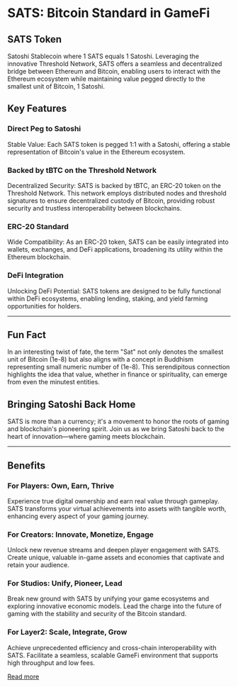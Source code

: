 # SATS: Bitcoin Standard in GameFi

## SATS Token

Satoshi Stablecoin where 1 SATS equals 1 Satoshi. Leveraging the innovative Threshold Network, SATS offers a seamless and decentralized bridge between Ethereum and Bitcoin, enabling users to interact with the Ethereum ecosystem while maintaining value pegged directly to the smallest unit of Bitcoin, 1 Satoshi.

## Key Features

### Direct Peg to Satoshi
Stable Value: Each SATS token is pegged 1:1 with a Satoshi, offering a stable representation of Bitcoin's value in the Ethereum ecosystem.

### Backed by tBTC on the Threshold Network

Decentralized Security: SATS is backed by tBTC, an ERC-20 token on the Threshold Network. This network employs distributed nodes and threshold signatures to ensure decentralized custody of Bitcoin, providing robust security and trustless interoperability between blockchains.

### ERC-20 Standard

Wide Compatibility: As an ERC-20 token, SATS can be easily integrated into wallets, exchanges, and DeFi applications, broadening its utility within the Ethereum blockchain.

### DeFi Integration
Unlocking DeFi Potential: SATS tokens are designed to be fully functional within DeFi ecosystems, enabling lending, staking, and yield farming opportunities for holders.

---

## Fun Fact

In an interesting twist of fate, the term "Sat" not only denotes the smallest unit of Bitcoin (1e-8) but also aligns with a concept in Buddhism representing small numeric number of (1e-8). This serendipitous connection highlights the idea that value, whether in finance or spirituality, can emerge from even the minutest entities.

## Bringing Satoshi Back Home

SATS is more than a currency; it's a movement to honor the roots of gaming and blockchain's pioneering spirit. Join us as we bring Satoshi back to the heart of innovation—where gaming meets blockchain.

---

## Benefits

### For Players: Own, Earn, Thrive

Experience true digital ownership and earn real value through gameplay. SATS transforms your virtual achievements into assets with tangible worth, enhancing every aspect of your gaming journey.

### For Creators: Innovate, Monetize, Engage

Unlock new revenue streams and deepen player engagement with SATS. Create unique, valuable in-game assets and economies that captivate and retain your audience.

### For Studios: Unify, Pioneer, Lead

Break new ground with SATS by unifying your game ecosystems and exploring innovative economic models. Lead the charge into the future of gaming with the stability and security of the Bitcoin standard.

### For Layer2: Scale, Integrate, Grow

Achieve unprecedented efficiency and cross-chain interoperability with SATS. Facilitate a seamless, scalable GameFi environment that supports high throughput and low fees.

[Read more](/benefits)
